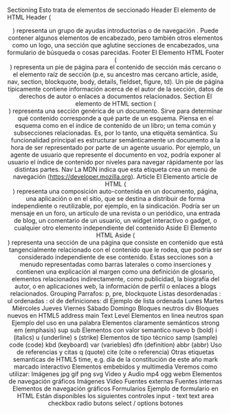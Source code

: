 Sectioning
Esto trata de elementos de seccionado
Header
El elemento de HTML Header (<header>) representa un grupo de ayudas introductorias o de navegación . Puede contener algunos elementos de encabezado, pero también otros elementos como un logo, una sección que aglutine secciones de encabezados, una formulario de búsqueda o cosas parecidas.
Footer
El Elemento HTML Footer (<footer>) representa un pie de página para el contenido de sección más cercano o el elemento raíz de sección (p.e, su ancestro mas cercano article, aside, nav, section, blockquote, body, details, fieldset, figure, td). Un pie de página típicamente contiene información acerca de el autor de la sección, datos de derechos de autor o enlaces a documentos relacionados.
Section
El elemento de HTML section (<section>) representa una sección genérica de un documento. Sirve para determinar qué contenido corresponde a qué parte de un esquema. Piensa en el esquema como en el índice de contenido de un libro; un tema común y subsecciones relacionadas. Es, por lo tanto, una etiquéta semántica. Su funcionalidad principal es estructurar semánticamente un documento a la hora de ser representado por parte de un agente usuario. Por ejemplo, un agente de usuario que represente el documento en voz, podría exponer al usuario el índice de contenido por niveles para navegar rápidamente por las distintas partes.
Nav
La MDN indica que esta etiqueta crea un menú de navegación (https://developer.mozilla.org).
Article
El Elemento article de HTML (<article>) representa una composición auto-contenida en un documento, página, una aplicación o en el sitio, que se destina a distribuir de forma independiente o reutilizable, por ejemplo, en la sindicación. Podría ser un mensaje en un foro, un artículo de una revista o un periódico, una entrada de blog, un comentario de un usuario, un widget interactivo o gadget, o cualquier otro elemento independiente del contenido
Aside
El Elemento HTML Aside (<aside>) representa una sección de una página que consiste en contenido que está tangencialmente relacionado con el contenido que le rodea, que podría ser considerado independiente de ese contenido. Estas secciones son a menudo representadas como barras laterales o como inserciones y contienen una explicación al margen como una definición de glosario, elementos relacionados indirectamente, como publicidad, la biografía del autor, o en aplicaciones web, la información de perfil o enlaces a blogs relacionados.
Grouping
Parrafos:
p, pre, blockquote
Listas
desordenadas : ul
ordenadas : ol
de definiciones: dl
Ejemplo de lista ordenada
Lunes
Martes
Miércoles
Jueves
Viernes
Sábado
Domingo
Bloques neutros
div
Bloques nuevos en HTML5
address main
Text Level
Elementos en linea neutros
span Ejemplo del uso en una palabra
Elementos claramente semánticos
strong em (emphasis) sup sub
Elementos con valor semantico nuevo
b (bold) i (italics) u (underline) s (strike)
Elementos de tipo técnico
samp (sample) code (code) kbd (keyboard) var (variebles) dfn (definition) abbr (abbr)
Uso de referencias y citas
q (quote) cite (cite o referencia)
Otras etiquetas semanticas de HTML5
time, e.g. día de la constitución de este año mark marcado interactivo
Elementos embebidos y multimedia
Veremos como utilizar:
Imágenes
jpg
gif
png
svg
Video y Audio
mp4
ogg
webm
Elementos de navegación gráficos
Imágenes
Video
Fuentes externas
Fuentes internas
Elementos de navegación gráficos
Formularios
Ejemplo de formulario en HTML
Están disponibles los siguientes controles
input - text
text area
checkbox
radio butons
select / options
botones




